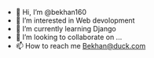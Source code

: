 - 👋 Hi, I’m @bekhan160
- 👀 I’m interested in Web devolopment
- 🌱 I’m currently learning Django
- 💞️ I’m looking to collaborate on ...
- 📫 How to reach me Bekhan@duck.com

<!---
bekhan160/bekhan160 is a ✨ special ✨ repository because its `README.md` (this file) appears on your GitHub profile.
You can click the Preview link to take a look at your changes.
--->
